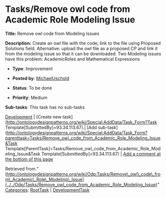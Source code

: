#  Tasks/Remove owl code from Academic Role Modeling Issue


__Title:__ Remove owl code from Modeling Issues


__Description:__ Create an owl file with the code, link to the file using Proposed Solutions field. Alternative: upload the owl file as a proposed CP and link it from the modeling issue so that it can be downloaded.
Two Modeling issues have this problem: AcademicRoles and Mathematical Expressions 


  





* __Type__: Improvement
* __Posted by__: [MichaelUschold](../../User/MichaelUschold "User:MichaelUschold")
* __Status__: To be done


* __Priority__: Medium




__Sub-tasks__:
This task has no sub-tasks




[Development](../../Odp/Development "Odp:Development") | [Create new task](http://ontologydesignpatterns.org/wiki/Special:AddData/Task_Form?Task Template[SubmittedBy]=93.34.113.67).| [Add sub-task](http://ontologydesignpatterns.org/wiki/Special:AddData/Task_Form?parenttask=Tasks/Remove_owl_code_from_Academic_Role_Modeling_Issue&Task Template[ParentTask]=Tasks/Remove_owl_code_from_Academic_Role_Modeling_Issue&Task Template[SubmittedBy]=93.34.113.67) | [Add a comment at the bottom of this page](../index.php@title=Odp%253AAdd_comment&target=Odp%253ATasks%252F../../Odp/Tasks/Remove_owl_code_from_Academic_Role_Modeling_Issue#New_comment "http://ontologydesignpatterns.org/wiki/index.php?title=Odp:Add_comment&target=Odp:Tasks/Remove_owl_code_from_Academic_Role_Modeling_Issue#New_comment")


Retrieved from "[http://ontologydesignpatterns.org/wiki/Odp:Tasks/Remove\_owl\_code\_from\_Academic\_Role\_Modeling\_Issue](../../Odp/Tasks/Remove_owl_code_from_Academic_Role_Modeling_Issue)"
 [Categories](http://ontologydesignpatterns.org/wiki/Special:Categories "Special:Categories"): [RootTask](../../Category/RootTask "Category:RootTask") | [DevelopmentTask](../../Category/DevelopmentTask "Category:DevelopmentTask")